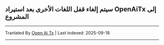 ## سيتم إلغاء قفل اللغات الأخرى بعد استيراد OpenAiTx إلى المشروع

---

Tranlated By [Open Ai Tx](https://github.com/OpenAiTx/OpenAiTx) | Last indexed: 2025-09-18

---